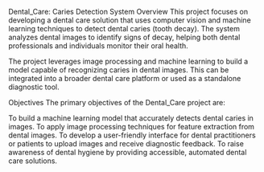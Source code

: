 Dental_Care:
Caries Detection System
Overview
This project focuses on developing a dental care solution that uses computer vision and machine learning techniques to detect dental caries (tooth decay). The system analyzes dental images to identify signs of decay, helping both dental professionals and individuals monitor their oral health.

The project leverages image processing and machine learning to build a model capable of recognizing caries in dental images.
This can be integrated into a broader dental care platform or used as a standalone diagnostic tool.

Objectives
The primary objectives of the Dental_Care project are:

To build a machine learning model that accurately detects dental caries in images.
To apply image processing techniques for feature extraction from dental images.
To develop a user-friendly interface for dental practitioners or patients to upload images and receive diagnostic feedback.
To raise awareness of dental hygiene by providing accessible, automated dental care solutions.
